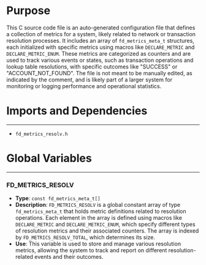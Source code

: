 # Purpose
This C source code file is an auto-generated configuration file that defines a collection of metrics for a system, likely related to network or transaction resolution processes. It includes an array of `fd_metrics_meta_t` structures, each initialized with specific metrics using macros like `DECLARE_METRIC` and `DECLARE_METRIC_ENUM`. These metrics are categorized as counters and are used to track various events or states, such as transaction operations and lookup table resolutions, with specific outcomes like "SUCCESS" or "ACCOUNT_NOT_FOUND". The file is not meant to be manually edited, as indicated by the comment, and is likely part of a larger system for monitoring or logging performance and operational statistics.
# Imports and Dependencies

---
- `fd_metrics_resolv.h`


# Global Variables

---
### FD\_METRICS\_RESOLV
- **Type**: `const fd_metrics_meta_t[]`
- **Description**: `FD_METRICS_RESOLV` is a global constant array of type `fd_metrics_meta_t` that holds metric definitions related to resolution operations. Each element in the array is defined using macros like `DECLARE_METRIC` and `DECLARE_METRIC_ENUM`, which specify different types of resolution metrics and their associated counters. The array is indexed by `FD_METRICS_RESOLV_TOTAL`, which determines its size.
- **Use**: This variable is used to store and manage various resolution metrics, allowing the system to track and report on different resolution-related events and their outcomes.


